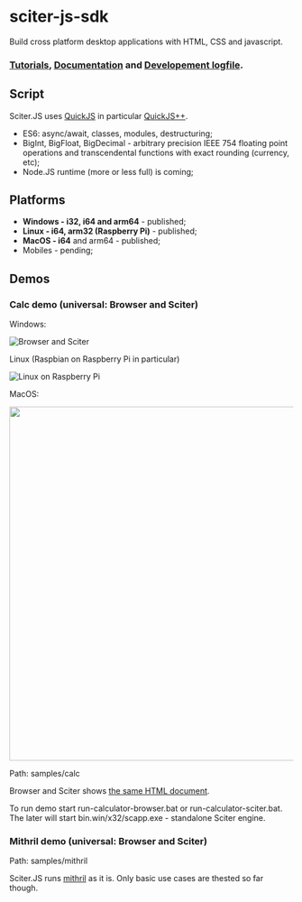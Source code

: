 # sciter-js-sdk

Build cross platform desktop applications with HTML, CSS and javascript.

### [Tutorials](https://sciter.com/tutorials/), [Documentation](docs/md/README.md) and [Developement logfile](logfile.md).

## Script

Sciter.JS uses [QuickJS](https://bellard.org/quickjs/) in particular [QuickJS++](https://github.com/c-smile/quickjspp).

* ES6: async/await, classes, modules, destructuring;
* BigInt, BigFloat, BigDecimal - arbitrary precision IEEE 754 floating point operations and transcendental functions with exact rounding (currency, etc);
* Node.JS runtime (more or less full) is coming; 

## Platforms

* **Windows - i32, i64 and arm64** - published;
* **Linux - i64, arm32 (Raspberry Pi)** - published;
* **MacOS - i64** and arm64 - published;
* Mobiles - pending;

## Demos

### Calc demo (universal: Browser and Sciter)

Windows:

![Browser and Sciter](https://sciter.com/wp-content/uploads/2020/10/Sciter.JS.Calc_-e1602390091709.png)

Linux (Raspbian on Raspberry Pi in particular)

![Linux on Raspberry Pi](https://sciter.com/wp-content/uploads/2020/10/sjs-rpi.png)

MacOS:

<img src="https://sciter.com/wp-content/uploads/2021/11/calc-macos.png" width="628">

Path: samples/calc

Browser and Sciter shows [the same HTML document](https://github.com/c-smile/sciter-js-sdk/blob/main/samples/calc/index.html).

To run demo start run-calculator-browser.bat or run-calculator-sciter.bat. The later will start bin.win/x32/scapp.exe - standalone Sciter engine.

### Mithril demo (universal: Browser and Sciter)

Path: samples/mithril

Sciter.JS runs [mithril](https://mithril.js.org) as it is. Only basic use cases are thested so far though.
